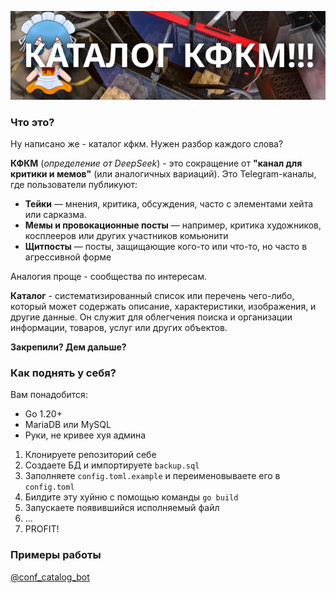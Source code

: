 ![logo](images/logo.png)

### Что это?

Ну написано же - каталог кфкм. Нужен разбор каждого слова?

**КФКМ** (*определение от DeepSeek*) - это сокращение от **"канал для критики и мемов"** (или аналогичных вариаций). Это Telegram-каналы, где пользователи публикуют:

* **Тейки** — мнения, критика, обсуждения, часто с элементами хейта или сарказма.
* **Мемы и провокационные посты** — например, критика художников, косплееров или других участников комьюнити
* **Щитпосты** — посты, защищающие кого-то или что-то, но часто в агрессивной форме

Аналогия проще - сообщества по интересам.

**Каталог** - систематизированный список или перечень чего-либо, который может содержать описание, характеристики, изображения, и другие данные. Он служит для облегчения поиска и организации информации, товаров, услуг или других объектов.

**Закрепили? Дем дальше?**

### Как поднять у себя?

Вам понадобится:
* Go 1.20+
* MariaDB или MySQL
* Руки, не кривее хуя админа

1. Клонируете репозиторий себе
2. Создаете БД и импортируете `backup.sql`
3. Заполняете `config.toml.example` и переименовываете его в `config.toml`
4. Билдите эту хуйню с помощью команды `go build`
5. Запускаете появившийся исполняемый файл
6. ...
7. PROFIT!

### Примеры работы

[@conf_catalog_bot](https://t.me/conf_catalog_bot)

